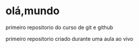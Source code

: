# olá,mundo 
 primeiro repositorio do curso de git e github 

 primeiro repositorio criado durante uma aula ao vivo
